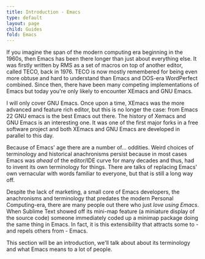 ```yaml
---
title: Introduction - Emacs
type: default
layout: page
child: Guides
fold: Emacs
---
```


If you imagine the span of the modern computing era beginning in the 1960s, then
Emacs has been there longer than just about everything else. It was firstly
written by RMS as a set of macros on top of another editor, called TECO, back in
1976. TECO is now mostly remembered for being even more obtuse and hard to
understand than Emacs and DOS-era WordPerfect combined. Since then, there have
been many competing implementations of Emacs but today you're only likely to
encounter XEmacs and GNU Emacs.

I will only cover GNU Emacs. Once upon a time, XEmacs was the more advanced and
feature rich editor, but this is no longer the case: from Emacs 22 GNU emacs is
the best Emacs out there. The history of Xemacs and GNU Emacs is an interesting
one. It was one of the first major forks in a free software project and both
XEmacs and GNU Emacs are developed in parallel to this day.

Because of Emacs' age there are a number of... oddities. Weird choices of
terminology and historical anachronisms persist because in most cases Emacs was
_ahead_ of the editor/IDE curve for many decades and thus, had to invent its own
terminology for things. There are talks of replacing Emacs' own vernacular with
words familiar to everyone, but that is still a long way off.

Despite the lack of marketing, a small core of Emacs developers, the
anachronisms and terminology that predates the modern Personal Computing-era,
there are many people out there who just _love using Emacs_. When Sublime Text
showed off its mini-map feature (a miniature display of the source code) someone
immediately coded up a minimap package doing the same thing in Emacs. In fact,
it is this extensibility that attracts some to - and repels others from - Emacs.

This section will be an introduction, we'll talk about about its terminology and
what Emacs means to a lot of people.
